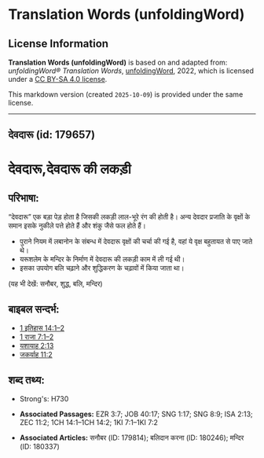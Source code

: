 # Translation Words (unfoldingWord)

## License Information

**Translation Words (unfoldingWord)** is based on and adapted from: _unfoldingWord® Translation Words_, [unfoldingWord](https://unfoldingword.org/utw), 2022, which is licensed under a [CC BY-SA 4.0 license](https://creativecommons.org/licenses/by-sa/4.0/legalcode.en).

This markdown version (created `2025-10-09`) is provided under the same license.



--------------------------------

## देवदारू (id: 179657)

देवदारू,देवदारू की लकड़ी
========================

परिभाषा:
--------

“देवदारू” एक बड़ा पेड़ होता है जिसकी लकड़ी लाल\-भूरे रंग की होती है। अन्य देवदार प्रजाति के वृक्षों के समान इसके नुकीले पत्ते होते हैं और शंकु जैसे फल होते हैं।

* पुराने नियम में लबानोन के संबन्ध में देवदारू वृक्षों की चर्चा की गई है, वहां ये वृक्ष बहुतायत से पाए जाते थे।
* यरूशलेम के मन्दिर के निर्माण में देवदारू की लकड़ी काम में ली गई थी।
* इसका उपयोग बलि चढ़ाने और शुद्धिकरण के चढ़ावों में किया जाता था।

(यह भी देखें: सनौबर, शुद्ध, बलि, मन्दिर)

बाइबल सन्दर्भ:
--------------

* [1 इतिहास 14:1–2](https://ref.ly/1Chr0:0)
* [1 राजा 7:1–2](https://ref.ly/1Kgs0:0)
* [यशायाह 2:13](https://ref.ly/Isa2:13)
* [जकर्याह 11:2](https://ref.ly/Zech11:2)

शब्द तथ्य:
----------

* Strong's: H730

* **Associated Passages:** EZR 3:7; JOB 40:17; SNG 1:17; SNG 8:9; ISA 2:13; ZEC 11:2; 1CH 14:1–1CH 14:2; 1KI 7:1–1KI 7:2
* **Associated Articles:** सनौबर (ID: 179814); बलिदान करना (ID: 180246); मन्दिर (ID: 180337)

